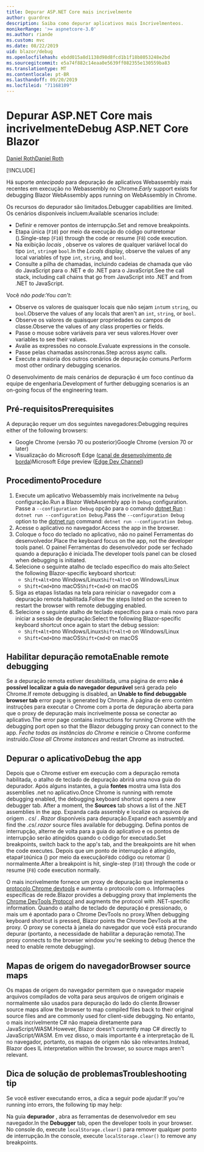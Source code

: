 ```yaml
---
title: Depurar ASP.NET Core mais incrivelmente
author: guardrex
description: Saiba como depurar aplicativos mais Incrivelmenteos.
monikerRange: '>= aspnetcore-3.0'
ms.author: riande
ms.custom: mvc
ms.date: 08/22/2019
uid: blazor/debug
ms.openlocfilehash: ebdd015a8d1138d98d8fcd1b1f18b8053248e2bd
ms.sourcegitcommit: e5a74f882c14eaa0e5639ff082355e130559ba83
ms.translationtype: MT
ms.contentlocale: pt-BR
ms.lasthandoff: 09/20/2019
ms.locfileid: "71168109"
---
```

# <a name="debug-aspnet-core-blazor"></a><span data-ttu-id="8fbc5-103">Depurar ASP.NET Core mais incrivelmente</span><span class="sxs-lookup"><span data-stu-id="8fbc5-103">Debug ASP.NET Core Blazor</span></span>

[<span data-ttu-id="8fbc5-104">Daniel Roth</span><span class="sxs-lookup"><span data-stu-id="8fbc5-104">Daniel Roth</span></span>](https://github.com/danroth27)

[!INCLUDE[](~/includes/blazorwasm-preview-notice.md)]

<span data-ttu-id="8fbc5-105">Há suporte *antecipado* para depuração de aplicativos Webassembly mais recentes em execução no Webassembly no Chrome.</span><span class="sxs-lookup"><span data-stu-id="8fbc5-105">*Early* support exists for debugging Blazor WebAssembly apps running on WebAssembly in Chrome.</span></span>

<span data-ttu-id="8fbc5-106">Os recursos do depurador são limitados.</span><span class="sxs-lookup"><span data-stu-id="8fbc5-106">Debugger capabilities are limited.</span></span> <span data-ttu-id="8fbc5-107">Os cenários disponíveis incluem:</span><span class="sxs-lookup"><span data-stu-id="8fbc5-107">Available scenarios include:</span></span>

* <span data-ttu-id="8fbc5-108">Definir e remover pontos de interrupção.</span><span class="sxs-lookup"><span data-stu-id="8fbc5-108">Set and remove breakpoints.</span></span>
* <span data-ttu-id="8fbc5-109">Etapa única (`F10`) por meio da execução do código ou`F8`retomar ().</span><span class="sxs-lookup"><span data-stu-id="8fbc5-109">Single-step (`F10`) through the code or resume (`F8`) code execution.</span></span>
* <span data-ttu-id="8fbc5-110">Na exibição *locais* , observe os valores de qualquer variável local do tipo `int`, `string`e `bool`.</span><span class="sxs-lookup"><span data-stu-id="8fbc5-110">In the *Locals* display, observe the values of any local variables of type `int`, `string`, and `bool`.</span></span>
* <span data-ttu-id="8fbc5-111">Consulte a pilha de chamadas, incluindo cadeias de chamada que vão do JavaScript para o .NET e do .NET para o JavaScript.</span><span class="sxs-lookup"><span data-stu-id="8fbc5-111">See the call stack, including call chains that go from JavaScript into .NET and from .NET to JavaScript.</span></span>

<span data-ttu-id="8fbc5-112">Você *não pode*:</span><span class="sxs-lookup"><span data-stu-id="8fbc5-112">You *can't*:</span></span>

* <span data-ttu-id="8fbc5-113">Observe os valores de quaisquer locais que não sejam `int`um `string`, ou `bool`.</span><span class="sxs-lookup"><span data-stu-id="8fbc5-113">Observe the values of any locals that aren't an `int`, `string`, or `bool`.</span></span>
* <span data-ttu-id="8fbc5-114">Observe os valores de quaisquer propriedades ou campos de classe.</span><span class="sxs-lookup"><span data-stu-id="8fbc5-114">Observe the values of any class properties or fields.</span></span>
* <span data-ttu-id="8fbc5-115">Passe o mouse sobre variáveis para ver seus valores.</span><span class="sxs-lookup"><span data-stu-id="8fbc5-115">Hover over variables to see their values.</span></span>
* <span data-ttu-id="8fbc5-116">Avalie as expressões no console.</span><span class="sxs-lookup"><span data-stu-id="8fbc5-116">Evaluate expressions in the console.</span></span>
* <span data-ttu-id="8fbc5-117">Passe pelas chamadas assíncronas.</span><span class="sxs-lookup"><span data-stu-id="8fbc5-117">Step across async calls.</span></span>
* <span data-ttu-id="8fbc5-118">Execute a maioria dos outros cenários de depuração comuns.</span><span class="sxs-lookup"><span data-stu-id="8fbc5-118">Perform most other ordinary debugging scenarios.</span></span>

<span data-ttu-id="8fbc5-119">O desenvolvimento de mais cenários de depuração é um foco contínuo da equipe de engenharia.</span><span class="sxs-lookup"><span data-stu-id="8fbc5-119">Development of further debugging scenarios is an on-going focus of the engineering team.</span></span>

## <a name="prerequisites"></a><span data-ttu-id="8fbc5-120">Pré-requisitos</span><span class="sxs-lookup"><span data-stu-id="8fbc5-120">Prerequisites</span></span>

<span data-ttu-id="8fbc5-121">A depuração requer um dos seguintes navegadores:</span><span class="sxs-lookup"><span data-stu-id="8fbc5-121">Debugging requires either of the following browsers:</span></span>

* <span data-ttu-id="8fbc5-122">Google Chrome (versão 70 ou posterior)</span><span class="sxs-lookup"><span data-stu-id="8fbc5-122">Google Chrome (version 70 or later)</span></span>
* <span data-ttu-id="8fbc5-123">Visualização do Microsoft Edge ([canal de desenvolvimento de borda](https://www.microsoftedgeinsider.com))</span><span class="sxs-lookup"><span data-stu-id="8fbc5-123">Microsoft Edge preview ([Edge Dev Channel](https://www.microsoftedgeinsider.com))</span></span>

## <a name="procedure"></a><span data-ttu-id="8fbc5-124">Procedimento</span><span class="sxs-lookup"><span data-stu-id="8fbc5-124">Procedure</span></span>

1. <span data-ttu-id="8fbc5-125">Execute um aplicativo Webassembly mais incrivelmente na `Debug` configuração.</span><span class="sxs-lookup"><span data-stu-id="8fbc5-125">Run a Blazor WebAssembly app in `Debug` configuration.</span></span> <span data-ttu-id="8fbc5-126">Passe a `--configuration Debug` opção para o comando [dotnet Run](/dotnet/core/tools/dotnet-run) : `dotnet run --configuration Debug`.</span><span class="sxs-lookup"><span data-stu-id="8fbc5-126">Pass the `--configuration Debug` option to the [dotnet run](/dotnet/core/tools/dotnet-run) command: `dotnet run --configuration Debug`.</span></span>
1. <span data-ttu-id="8fbc5-127">Acesse o aplicativo no navegador.</span><span class="sxs-lookup"><span data-stu-id="8fbc5-127">Access the app in the browser.</span></span>
1. <span data-ttu-id="8fbc5-128">Coloque o foco do teclado no aplicativo, não no painel Ferramentas do desenvolvedor.</span><span class="sxs-lookup"><span data-stu-id="8fbc5-128">Place the keyboard focus on the app, not the developer tools panel.</span></span> <span data-ttu-id="8fbc5-129">O painel Ferramentas do desenvolvedor pode ser fechado quando a depuração é iniciada.</span><span class="sxs-lookup"><span data-stu-id="8fbc5-129">The developer tools panel can be closed when debugging is initiated.</span></span>
1. <span data-ttu-id="8fbc5-130">Selecione o seguinte atalho de teclado específico do mais alto:</span><span class="sxs-lookup"><span data-stu-id="8fbc5-130">Select the following Blazor-specific keyboard shortcut:</span></span>
   * <span data-ttu-id="8fbc5-131">`Shift+Alt+D`no Windows/Linux</span><span class="sxs-lookup"><span data-stu-id="8fbc5-131">`Shift+Alt+D` on Windows/Linux</span></span>
   * <span data-ttu-id="8fbc5-132">`Shift+Cmd+D`no macOS</span><span class="sxs-lookup"><span data-stu-id="8fbc5-132">`Shift+Cmd+D` on macOS</span></span>
1. <span data-ttu-id="8fbc5-133">Siga as etapas listadas na tela para reiniciar o navegador com a depuração remota habilitada.</span><span class="sxs-lookup"><span data-stu-id="8fbc5-133">Follow the steps listed on the screen to restart the browser with remote debugging enabled.</span></span>
1. <span data-ttu-id="8fbc5-134">Selecione o seguinte atalho de teclado específico para o mais novo para iniciar a sessão de depuração:</span><span class="sxs-lookup"><span data-stu-id="8fbc5-134">Select the following Blazor-specific keyboard shortcut once again to start the debug session:</span></span>
   * <span data-ttu-id="8fbc5-135">`Shift+Alt+D`no Windows/Linux</span><span class="sxs-lookup"><span data-stu-id="8fbc5-135">`Shift+Alt+D` on Windows/Linux</span></span>
   * <span data-ttu-id="8fbc5-136">`Shift+Cmd+D`no macOS</span><span class="sxs-lookup"><span data-stu-id="8fbc5-136">`Shift+Cmd+D` on macOS</span></span>

## <a name="enable-remote-debugging"></a><span data-ttu-id="8fbc5-137">Habilitar depuração remota</span><span class="sxs-lookup"><span data-stu-id="8fbc5-137">Enable remote debugging</span></span>

<span data-ttu-id="8fbc5-138">Se a depuração remota estiver desabilitada, uma página de erro **não é possível localizar a guia do navegador depurável** será gerada pelo Chrome.</span><span class="sxs-lookup"><span data-stu-id="8fbc5-138">If remote debugging is disabled, an **Unable to find debuggable browser tab** error page is generated by Chrome.</span></span> <span data-ttu-id="8fbc5-139">A página de erro contém instruções para executar o Chrome com a porta de depuração aberta para que o proxy de depuração mais incrivelmente possa se conectar ao aplicativo.</span><span class="sxs-lookup"><span data-stu-id="8fbc5-139">The error page contains instructions for running Chrome with the debugging port open so that the Blazor debugging proxy can connect to the app.</span></span> <span data-ttu-id="8fbc5-140">*Feche todas as instâncias do Chrome* e reinicie o Chrome conforme instruído.</span><span class="sxs-lookup"><span data-stu-id="8fbc5-140">*Close all Chrome instances* and restart Chrome as instructed.</span></span>

## <a name="debug-the-app"></a><span data-ttu-id="8fbc5-141">Depurar o aplicativo</span><span class="sxs-lookup"><span data-stu-id="8fbc5-141">Debug the app</span></span>

<span data-ttu-id="8fbc5-142">Depois que o Chrome estiver em execução com a depuração remota habilitada, o atalho de teclado de depuração abrirá uma nova guia do depurador. Após alguns instantes, a guia **fontes** mostra uma lista dos assemblies .net no aplicativo.</span><span class="sxs-lookup"><span data-stu-id="8fbc5-142">Once Chrome is running with remote debugging enabled, the debugging keyboard shortcut opens a new debugger tab. After a moment, the **Sources** tab shows a list of the .NET assemblies in the app.</span></span> <span data-ttu-id="8fbc5-143">Expanda cada assembly e localize os arquivos de origem *. cs*/ *. Razor* disponíveis para depuração.</span><span class="sxs-lookup"><span data-stu-id="8fbc5-143">Expand each assembly and find the *.cs*/*.razor* source files available for debugging.</span></span> <span data-ttu-id="8fbc5-144">Defina pontos de interrupção, alterne de volta para a guia do aplicativo e os pontos de interrupção serão atingidos quando o código for executado.</span><span class="sxs-lookup"><span data-stu-id="8fbc5-144">Set breakpoints, switch back to the app's tab, and the breakpoints are hit when the code executes.</span></span> <span data-ttu-id="8fbc5-145">Depois que um ponto de interrupção é atingido, etapa`F10`única () por meio da execução`F8`do código ou retomar () normalmente.</span><span class="sxs-lookup"><span data-stu-id="8fbc5-145">After a breakpoint is hit, single-step (`F10`) through the code or resume (`F8`) code execution normally.</span></span>

<span data-ttu-id="8fbc5-146">O mais incrivelmente fornece um proxy de depuração que implementa o [protocolo Chrome devtools](https://chromedevtools.github.io/devtools-protocol/) e aumenta o protocolo com o. Informações específicas de rede.</span><span class="sxs-lookup"><span data-stu-id="8fbc5-146">Blazor provides a debugging proxy that implements the [Chrome DevTools Protocol](https://chromedevtools.github.io/devtools-protocol/) and augments the protocol with .NET-specific information.</span></span> <span data-ttu-id="8fbc5-147">Quando o atalho de teclado de depuração é pressionado, o mais um é apontado para o Chrome DevTools no proxy.</span><span class="sxs-lookup"><span data-stu-id="8fbc5-147">When debugging keyboard shortcut is pressed, Blazor points the Chrome DevTools at the proxy.</span></span> <span data-ttu-id="8fbc5-148">O proxy se conecta à janela do navegador que você está procurando depurar (portanto, a necessidade de habilitar a depuração remota).</span><span class="sxs-lookup"><span data-stu-id="8fbc5-148">The proxy connects to the browser window you're seeking to debug (hence the need to enable remote debugging).</span></span>

## <a name="browser-source-maps"></a><span data-ttu-id="8fbc5-149">Mapas de origem do navegador</span><span class="sxs-lookup"><span data-stu-id="8fbc5-149">Browser source maps</span></span>

<span data-ttu-id="8fbc5-150">Os mapas de origem do navegador permitem que o navegador mapeie arquivos compilados de volta para seus arquivos de origem originais e normalmente são usados para depuração do lado do cliente.</span><span class="sxs-lookup"><span data-stu-id="8fbc5-150">Browser source maps allow the browser to map compiled files back to their original source files and are commonly used for client-side debugging.</span></span> <span data-ttu-id="8fbc5-151">No entanto, o mais incrivelmente C# não mapeia diretamente para JavaScript/WASM.</span><span class="sxs-lookup"><span data-stu-id="8fbc5-151">However, Blazor doesn't currently map C# directly to JavaScript/WASM.</span></span> <span data-ttu-id="8fbc5-152">Em vez disso, o mais importante é a interpretação de IL no navegador, portanto, os mapas de origem não são relevantes.</span><span class="sxs-lookup"><span data-stu-id="8fbc5-152">Instead, Blazor does IL interpretation within the browser, so source maps aren't relevant.</span></span>

## <a name="troubleshooting-tip"></a><span data-ttu-id="8fbc5-153">Dica de solução de problemas</span><span class="sxs-lookup"><span data-stu-id="8fbc5-153">Troubleshooting tip</span></span>

<span data-ttu-id="8fbc5-154">Se você estiver executando erros, a dica a seguir pode ajudar:</span><span class="sxs-lookup"><span data-stu-id="8fbc5-154">If you're running into errors, the following tip may help:</span></span>

<span data-ttu-id="8fbc5-155">Na guia **depurador** , abra as ferramentas de desenvolvedor em seu navegador.</span><span class="sxs-lookup"><span data-stu-id="8fbc5-155">In the **Debugger** tab, open the developer tools in your browser.</span></span> <span data-ttu-id="8fbc5-156">No console do, execute `localStorage.clear()` para remover qualquer ponto de interrupção.</span><span class="sxs-lookup"><span data-stu-id="8fbc5-156">In the console, execute `localStorage.clear()` to remove any breakpoints.</span></span>
